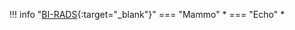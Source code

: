 !!! info "[BI-RADS](https://radiologyassistant.nl/abdomen/prostate/prostate-cancer-pi-rads-v2-1){:target="_blank"}"
    === "Mammo"
        *
    === "Echo"
        *